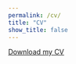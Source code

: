 ```yaml
---
permalink: /cv/
title: "CV"
show_title: false
---
```


<a href="/assets/CV_Varejkova_Tereza_2025.pdf" class="btn" target="_blank">Download my CV</a>

